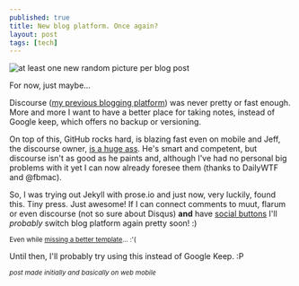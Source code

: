 ```yaml
---
published: true
title: New blog platform. Once again?
layout: post
tags: [tech]
---
```

![at least one new random picture per blog post](https://www.dropbox.com/s/3l0o5ujvhuiqcx9/2015-12-25%2009.07.33.jpg?dl=1)

For now, just maybe...

Discourse ([my previous blogging platform](https://talk.cregox.com/c/blog)) was never pretty or fast enough. More and more I want to have a better place for taking notes, instead of Google keep, which offers no backup or versioning.

On top of this, GitHub rocks hard, is blazing fast even on mobile and Jeff, the discourse owner, [is a huge ass](https://what.thedailywtf.com/t/the-incoherent-ramblings-of-the-discojuice-huffing-dude/53070/164?u=cregox). He's smart and competent, but discourse isn't as good as he paints and, although I've had no personal big problems with it yet I can now already foresee them (thanks to DailyWTF and @fbmac).

So, I was trying out Jekyll with prose.io and just now, very luckily, found this. Tiny press. Just awesome! If I can connect comments to muut, flarum or even discourse (not so sure about Disqus) **and** have [social buttons](https://github.com/tinypressco/tinypressco.github.io/issues/9) I'll _probably_ switch blog platform again pretty soon! :)

<small>Even while [missing a better template](https://github.com/tinypressco/tinypressco.github.io/issues/7)... :'(</small>

Until then, I'll probably try using this instead of Google Keep. :P

<small>*post made initially and basically on web mobile*</small>

